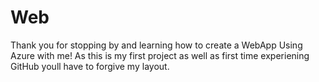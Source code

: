 # Web
Thank you for stopping by and learning how to create a WebApp Using Azure with me! As this is my first project as well as first time experiening GitHub youll have to forgive my layout.
